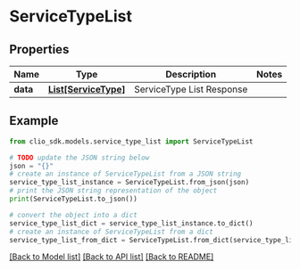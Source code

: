 # ServiceTypeList


## Properties

Name | Type | Description | Notes
------------ | ------------- | ------------- | -------------
**data** | [**List[ServiceType]**](ServiceType.md) | ServiceType List Response | 

## Example

```python
from clio_sdk.models.service_type_list import ServiceTypeList

# TODO update the JSON string below
json = "{}"
# create an instance of ServiceTypeList from a JSON string
service_type_list_instance = ServiceTypeList.from_json(json)
# print the JSON string representation of the object
print(ServiceTypeList.to_json())

# convert the object into a dict
service_type_list_dict = service_type_list_instance.to_dict()
# create an instance of ServiceTypeList from a dict
service_type_list_from_dict = ServiceTypeList.from_dict(service_type_list_dict)
```
[[Back to Model list]](../README.md#documentation-for-models) [[Back to API list]](../README.md#documentation-for-api-endpoints) [[Back to README]](../README.md)


